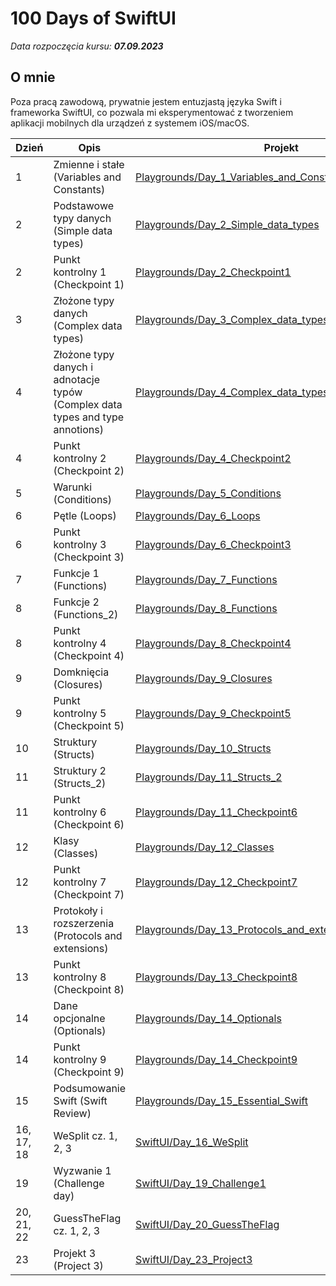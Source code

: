 # 100 Days of SwiftUI

_Data rozpoczęcia kursu: **07.09.2023**_

## O mnie

Poza pracą zawodową, prywatnie jestem entuzjastą języka Swift i frameworka SwiftUI, co pozwala mi eksperymentować z tworzeniem aplikacji mobilnych dla urządzeń z systemem iOS/macOS.

| Dzień      | Opis                                                                          | Projekt                                                                                                                                   |
| ---------- | ----------------------------------------------------------------------------- | ----------------------------------------------------------------------------------------------------------------------------------------- |
| 1          | Zmienne i stałe (Variables and Constants)                                     | [Playgrounds/Day_1_Variables_and_Constatns](Playgrounds/Day_1_Variables_and_Constants.playground/Contents.swift)                          |
| 2          | Podstawowe typy danych (Simple data types)                                    | [Playgrounds/Day_2_Simple_data_types](Playgrounds/Day_2_Simple_data_types.playground/Contents.swift)                                      |
| 2          | Punkt kontrolny 1 (Checkpoint 1)                                              | [Playgrounds/Day_2_Checkpoint1](Playgrounds/Day_2_Checkpoint1.playground/Contents.swift)                                                  |
| 3          | Złożone typy danych (Complex data types)                                      | [Playgrounds/Day_3_Complex_data_types](Playgrounds/Day_3_Complex_data_types.playground/Contents.swift)                                    |
| 4          | Złożone typy danych i adnotacje typów (Complex data types and type annotions) | [Playgrounds/Day_4_Complex_data_types_and_type_annotions](Playgrounds/Day_4_Compex_data_types_type_annotations.playground/Contents.swift) |
| 4          | Punkt kontrolny 2 (Checkpoint 2)                                              | [Playgrounds/Day_4_Checkpoint2](Playgrounds/Day_4_Checkpoint2.playground/Contents.swift)                                                  |
| 5          | Warunki (Conditions)                                                          | [Playgrounds/Day_5_Conditions](Playgrounds/Day_5_Conditions.playground/Contents.swift)                                                    |
| 6          | Pętle (Loops)                                                                 | [Playgrounds/Day_6_Loops](Playgrounds/Day_6_Loops.playground/Contents.swift)                                                              |
| 6          | Punkt kontrolny 3 (Checkpoint 3)                                              | [Playgrounds/Day_6_Checkpoint3](Playgrounds/Day_6_Checkpoint3.playground/Contents.swift)                                                  |
| 7          | Funkcje 1 (Functions)                                                         | [Playgrounds/Day_7_Functions](Playgrounds/Day_7_Functions.playground/Contents.swift)                                                      |
| 8          | Funkcje 2 (Functions_2)                                                       | [Playgrounds/Day_8_Functions](Playgrounds/Day_8_Functions_2.playground/Contents.swift)                                                    |
| 8          | Punkt kontrolny 4 (Checkpoint 4)                                              | [Playgrounds/Day_8_Checkpoint4](Playgrounds/Day_8_Checkpoint4.playground/Contents.swift)                                                  |
| 9          | Domknięcia (Closures)                                                         | [Playgrounds/Day_9_Closures](Playgrounds/Day_9_Closures.playground/Contents.swift)                                                        |
| 9          | Punkt kontrolny 5 (Checkpoint 5)                                              | [Playgrounds/Day_9_Checkpoint5](Playgrounds/Day_9_Checkpoint5.playground/Contents.swift)                                                  |
| 10         | Struktury (Structs)                                                           | [Playgrounds/Day_10_Structs](Playgrounds/Day_10_Structs.playground/Contents.swift)                                                        |
| 11         | Struktury 2 (Structs_2)                                                       | [Playgrounds/Day_11_Structs_2](Playgrounds/Day_11_Structs_2.playground/Contents.swift)                                                    |
| 11         | Punkt kontrolny 6 (Checkpoint 6)                                              | [Playgrounds/Day_11_Checkpoint6](Playgrounds/Day_11_Checkpoint6.playground/Contents.swift)                                                |
| 12         | Klasy (Classes)                                                               | [Playgrounds/Day_12_Classes](Playgrounds/Day_12_Classes.playground/Contents.swift)                                                        |
| 12         | Punkt kontrolny 7 (Checkpoint 7)                                              | [Playgrounds/Day_12_Checkpoint7](Playgrounds/Day_12_Checkpoint7.playground/Contents.swift)                                                |
| 13         | Protokoły i rozszerzenia (Protocols and extensions)                           | [Playgrounds/Day_13_Protocols_and_extensions](Playgrounds/Day_13_Protocols_and_extensions.playground/Contents.swift)                      |
| 13         | Punkt kontrolny 8 (Checkpoint 8)                                              | [Playgrounds/Day_13_Checkpoint8](Playgrounds/Day_13_Checkpoint8.playground/Contents.swift)                                                |
| 14         | Dane opcjonalne (Optionals)                                                   | [Playgrounds/Day_14_Optionals](Playgrounds/Day_14_Optionals.playground/Contents.swift)                                                    |
| 14         | Punkt kontrolny 9 (Checkpoint 9)                                              | [Playgrounds/Day_14_Checkpoint9](Playgrounds/Day_14_Checkpoint9.playground/Contents.swift)                                                |
| 15         | Podsumowanie Swift (Swift Review)                                             | [Playgrounds/Day_15_Essential_Swift](Playgrounds/Day_15_Essential_Swift.playground/Contents.swift)                                        |
| 16, 17, 18 | WeSplit cz. 1, 2, 3                                                           | [SwiftUI/Day_16_WeSplit](SwiftUI/Day_16_WeSplit/Day_16_WeSplit/ContentView.swift)                                                         |
| 19         | Wyzwanie 1 (Challenge day)                                                    | [SwiftUI/Day_19_Challenge1](SwiftUI/Day_19_Challenge1/Day_19_Challenge1/ContentView.swift)                                                |
| 20, 21, 22 | GuessTheFlag cz. 1, 2, 3                                                      | [SwiftUI/Day_20_GuessTheFlag](SwiftUI/Day_20_GuessTheFlag/Day_20_GuessTheFlag/ContentView.swift)                                          |
| 23         | Projekt 3 (Project 3)                                                         | [SwiftUI/Day_23_Project3](SwiftUI/Day_23_Project3/Day_23_Project3/ContentView.swift)                                                      |
